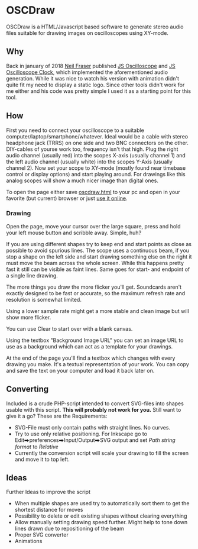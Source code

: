 # OSCDraw

OSCDraw is a HTML/Javascript based software to generate stereo audio files suitable for drawing images on oscilloscopes using XY-mode.

## Why

Back in january of 2018 [Neil Fraser](https://neil.fraser.name/) published [JS Oscilloscope](https://neil.fraser.name/news/2018/01/25/)
 and [JS Oscilloscope Clock](https://neil.fraser.name/news/2018/clock.html), which implemented the aforementioned audio generation. While it was nice to watch his version with animation didn't quite fit my need to display a static logo. Since other tools didn't work for me either and his code was pretty simple I used it as a starting point for this tool.
 
## How

First you need to connect your oscilloscope to a suitable computer/laptop/smartphone/whatever. Ideal would be a cable with stereo headphone jack (TRRS) on one side and two BNC connectors on the other. DIY-cables of yourse work too, frequency isn't that high. Plug the right audio channel (usually red) into the scopes X-axis (usually channel 1) and the left audio channel (usually white) into the scopes Y-Axis (usually channel 2).
Now set your scope to XY-mode (mostly found near timebase control or display options) and start playing around.
For drawings like this analog scopes will show a much nicer image than digital ones.

To open the page either save [oscdraw.html](https://raw.githubusercontent.com/adlerweb/OSCDraw/master/oscdraw.html) to your pc and open in your favorite (but current) browser or just [use it online](https://adlerweb.github.io/OSCDraw/oscdraw.html).

### Drawing

Open the page, move your cursor over the large square, press and hold your left mouse button and scribble away. Simple, huh?

If you are using different shapes try to keep end and start points as close as possible to avoid spurious lines. The scope uses a continuous beam, if you stop a shape on the left side and start drawing something else on the right it must move the beam across the whole screen. While this happens pretty fast it still can be visible as faint lines. Same goes for start- and endpoint of a single line drawing.

The more things you draw the more flicker you'll get. Soundcards aren't exactly designed to be fast or accurate, so the maximum refresh rate and resolution is somewhat limited.

Using a lower sample rate might get a more stable and clean image but will show more flicker.

You can use Clear to start over with a blank canvas.

Using the textbox "Background Image URL" you can set an image URL to use as a background which can act as a template for your drawings.

At the end of the page you'll find a textbox which changes with every drawing you make. It's a textual representation of your work. You can copy and save the text on your computer and load it back later on.

## Converting

Included is a crude PHP-script intended to convert SVG-files into shapes usable with this script. **This will probably not work for you.** Still want to give it a go? These are the Requirements:
* SVG-File must only contain paths with straight lines. No curves.
* Try to use only relative positioning. For Inkscape go to Edit⮕preferences⮕Input/Output⮕SVG output and set *Path string format* to *Relative*
* Currently the conversion script will scale your drawing to fill the screen and move it to top left.



## Ideas

Further Ideas to improve the script
* When multiple shapes are used try to automatically sort them to get the shortest distance for moves
* Possibility to delete or edit existing shapes without clearing everything
* Allow manually setting drawing speed further. Might help to tone down lines drawn due to repositioning of the beam
* Proper SVG converter
* Animations
